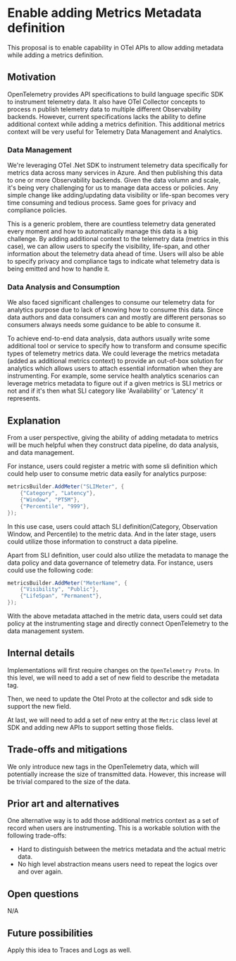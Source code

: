 # Enable adding Metrics Metadata definition

This proposal is to enable capability in OTel APIs to allow adding metadata while adding a metrics definition.

## Motivation

OpenTelemetry provides API specifications to build language specific SDK to instrument telemetry data. It also have OTel Collector concepts to process n publish telemetry data to multiple different Observability backends. However, current specifications lacks the ability to define additional context while adding a metrics definition. This additional metrics context will be very useful for Telemetry Data Management and Analytics.

### Data Management

We're leveraging OTel .Net SDK to instrument telemetry data specifically for metrics data across many services in Azure. And then publishing this data to one or more Observability backends. Given the data volumn and scale, it's being very challenging for us to manage data access or policies. Any simple change like adding/updating data visibility or life-span becomes very time consuming and tedious process. Same goes for privacy and compliance policies.

This is a generic problem, there are countless telemetry data generated every moment and how to automatically manage this data is a big challenge. By adding additional context to the telemetry data (metrics in this case), we can allow users to specify the visibility, life-span, and other information about the telemetry data ahead of time. Users will also be able to specify privacy and compliance tags to indicate what telemetry data is being emitted and how to handle it.

### Data Analysis and Consumption
We also faced significant challenges to consume our telemetry data for analytics purpose due to lack of knowing how to consume this data. Since data authors and data consumers can and mostly are different personas so consumers always needs some guidance to be able to consume it.

To achieve end-to-end data analysis, data authors usually write some additional tool or service to specify how to transform and consume specific types of telemetry metrics data. We could leverage the metrics metadata (added as additional metrics context) to provide an out-of-box solution for analytics which allows users to attach essential information when they are instrumenting. For example, some service health analytics scenarios can leverage metrics metadata to figure out if a given metrics is SLI metrics or not and if it's then what SLI category like 'Availability' or 'Latency' it represents.

## Explanation

From a user perspective, giving the ability of adding metadata to metrics will be much helpful when they construct data pipeline, do data analysis, and data management.

For instance, users could register a metric with some sli definition which could help user to consume metric data easily for analytics purpose:

```cs
metricsBuilder.AddMeter("SLIMeter", {
    {"Category", "Latency"},
    {"Window", "PT5M"},
    {"Percentile", "999"},
});
```

In this use case, users could attach SLI definition(Category, Observation Window, and Percentile) to the metric data. And in the later stage, users could utilize those information to construct a data pipeline.

Apart from SLI definition, user could also utilize the metadata to manage the data policy and data governance of telemetry data. For instance, users could use the following code:

```cs
metricsBuilder.AddMeter("MeterName", {
    {"Visibility", "Public"},
    {"LifeSpan", "Permanent"},
});
```

With the above metadata attached in the metric data, users could set data policy at the instrumenting stage and directly connect OpenTelemetry to the data management system.

## Internal details

Implementations will first require changes on the `OpenTelemetry Proto`. In this level, we will need to add a set of new field to describe the metadata tag.

Then, we need to update the Otel Proto at the collector and sdk side to support the new field.

At last, we will need to add a set of new entry at the `Metric` class level at SDK and adding new APIs to support setting those fields.

## Trade-offs and mitigations

We only introduce new tags in the OpenTelemetry data, which will potentially increase the size of transmitted data. However, this increase will be trivial compared to the size of the data.

## Prior art and alternatives

One alternative way is to add those additional metrics context as a set of record when users are instrumenting. This is a workable solution with the following trade-offs:

- Hard to distinguish between the metrics metadata and the actual metric data.
- No high level abstraction means users need to repeat the logics over and over again.

## Open questions

N/A

## Future possibilities

Apply this idea to Traces and Logs as well.
